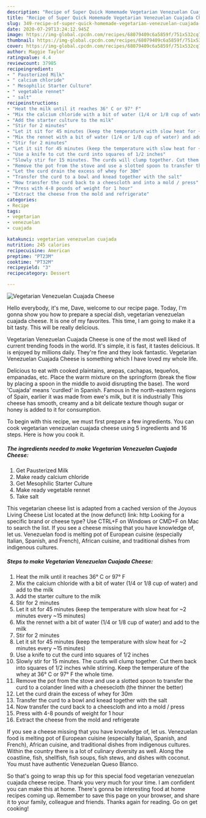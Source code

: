 ```yaml
---
description: "Recipe of Super Quick Homemade Vegetarian Venezuelan Cuajada Cheese"
title: "Recipe of Super Quick Homemade Vegetarian Venezuelan Cuajada Cheese"
slug: 349-recipe-of-super-quick-homemade-vegetarian-venezuelan-cuajada-cheese
date: 2020-07-29T13:24:12.945Z
image: https://img-global.cpcdn.com/recipes/68079409c6a5859f/751x532cq70/vegetarian-venezuelan-cuajada-cheese-recipe-main-photo.jpg
thumbnail: https://img-global.cpcdn.com/recipes/68079409c6a5859f/751x532cq70/vegetarian-venezuelan-cuajada-cheese-recipe-main-photo.jpg
cover: https://img-global.cpcdn.com/recipes/68079409c6a5859f/751x532cq70/vegetarian-venezuelan-cuajada-cheese-recipe-main-photo.jpg
author: Maggie Taylor
ratingvalue: 4.4
reviewcount: 37985
recipeingredient:
- " Pausterized Milk"
- " calcium chloride"
- " Mesophilic Starter Culture"
- " vegetable rennet"
- " salt"
recipeinstructions:
- "Heat the milk until it reaches 36° C or 97° F"
- "Mix the calcium chloride with a bit of water (1/4 or 1/8 cup of water) and add to the milk"
- "Add the starter culture to the milk"
- "Stir for 2 minutes"
- "Let it sit for 45 minutes (keep the temperature with slow heat for ~2 minutes every ~15 minutes)"
- "Mix the rennet with a bit of water (1/4 or 1/8 cup of water) and add to the milk"
- "Stir for 2 minutes"
- "Let it sit for 45 minutes (keep the temperature with slow heat for ~2 minutes every ~15 minutes)"
- "Use a knife to cut the curd into squares of 1/2 inches"
- "Slowly stir for 15 minutes. The curds will clump together. Cut them back into squares of 1/2 inches while stirring. Keep the temperature of the whey at 36° C or 97° F the whole time."
- "Remove the pot from the stove and use a slotted spoon to transfer the curd to a colander lined with a cheesecloth (the thinner the better)"
- "Let the curd drain the excess of whey for 30m"
- "Transfer the curd to a bowl and knead together with the salt"
- "Now transfer the curd back to a cheescloth and into a mold / press"
- "Press with 4-8 pounds of weight for 1 hour"
- "Extract the cheese from the mold and refrigerate"
categories:
- Recipe
tags:
- vegetarian
- venezuelan
- cuajada

katakunci: vegetarian venezuelan cuajada 
nutrition: 245 calories
recipecuisine: American
preptime: "PT23M"
cooktime: "PT32M"
recipeyield: "3"
recipecategory: Dessert

---
```



![Vegetarian Venezuelan Cuajada Cheese](https://img-global.cpcdn.com/recipes/68079409c6a5859f/751x532cq70/vegetarian-venezuelan-cuajada-cheese-recipe-main-photo.jpg)

Hello everybody, it's me, Dave, welcome to our recipe page. Today, I'm gonna show you how to prepare a special dish, vegetarian venezuelan cuajada cheese. It is one of my favorites. This time, I am going to make it a bit tasty. This will be really delicious.

Vegetarian Venezuelan Cuajada Cheese is one of the most well liked of current trending foods in the world. It's simple, it is fast, it tastes delicious. It is enjoyed by millions daily. They're fine and they look fantastic. Vegetarian Venezuelan Cuajada Cheese is something which I have loved my whole life.

Delicious to eat with cooked plaintains, arepas, cachapas, tequeños, empanadas, etc. Place the warm mixture on the springform (break the flow by placing a spoon in the middle to avoid disrupting the base). The word &#39;Cuajada&#39; means &#39;curdled&#39; in Spanish. Famous in the north-eastern regions of Spain, earlier it was made from ewe&#39;s milk, but it is industrially This cheese has smooth, creamy and a bit delicate texture though sugar or honey is added to it for consumption.


To begin with this recipe, we must first prepare a few ingredients. You can cook vegetarian venezuelan cuajada cheese using 5 ingredients and 16 steps. Here is how you cook it.

<!--inarticleads1-->

##### The ingredients needed to make Vegetarian Venezuelan Cuajada Cheese:

1. Get  Pausterized Milk
1. Make ready  calcium chloride
1. Get  Mesophilic Starter Culture
1. Make ready  vegetable rennet
1. Take  salt


This vegetarian cheese list is adapted from a cached version of the Joyous Living Cheese List located at the (now defunct) link: http Looking for a specific brand or cheese type? Use CTRL+F on Windows or CMD+F on Mac to search the list. If you see a cheese missing that you have knowledge of, let us. Venezuelan food is melting pot of European cuisine (especially Italian, Spanish, and French), African cuisine, and traditional dishes from indigenous cultures. 

<!--inarticleads2-->

##### Steps to make Vegetarian Venezuelan Cuajada Cheese:

1. Heat the milk until it reaches 36° C or 97° F
1. Mix the calcium chloride with a bit of water (1/4 or 1/8 cup of water) and add to the milk
1. Add the starter culture to the milk
1. Stir for 2 minutes
1. Let it sit for 45 minutes (keep the temperature with slow heat for ~2 minutes every ~15 minutes)
1. Mix the rennet with a bit of water (1/4 or 1/8 cup of water) and add to the milk
1. Stir for 2 minutes
1. Let it sit for 45 minutes (keep the temperature with slow heat for ~2 minutes every ~15 minutes)
1. Use a knife to cut the curd into squares of 1/2 inches
1. Slowly stir for 15 minutes. The curds will clump together. Cut them back into squares of 1/2 inches while stirring. Keep the temperature of the whey at 36° C or 97° F the whole time.
1. Remove the pot from the stove and use a slotted spoon to transfer the curd to a colander lined with a cheesecloth (the thinner the better)
1. Let the curd drain the excess of whey for 30m
1. Transfer the curd to a bowl and knead together with the salt
1. Now transfer the curd back to a cheescloth and into a mold / press
1. Press with 4-8 pounds of weight for 1 hour
1. Extract the cheese from the mold and refrigerate


If you see a cheese missing that you have knowledge of, let us. Venezuelan food is melting pot of European cuisine (especially Italian, Spanish, and French), African cuisine, and traditional dishes from indigenous cultures. Within the country there is a lot of culinary diversity as well. Along the coastline, fish, shellfish, fish soups, fish stews, and dishes with coconut. You must have authentic Venezuelan Queso Blanco. 

So that's going to wrap this up for this special food vegetarian venezuelan cuajada cheese recipe. Thank you very much for your time. I am confident you can make this at home. There's gonna be interesting food at home recipes coming up. Remember to save this page on your browser, and share it to your family, colleague and friends. Thanks again for reading. Go on get cooking!
